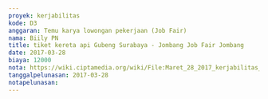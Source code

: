 ```yaml
---
proyek: kerjabilitas
kode: D3
anggaran: Temu karya lowongan pekerjaan (Job Fair)
nama: Biily PN
title: tiket kereta api Gubeng Surabaya - Jombang Job Fair Jombang
date: 2017-03-28
biaya: 12000
nota: https://wiki.ciptamedia.org/wiki/File:Maret_28_2017_kerjabilitas_D3_tiket_berangkat_surabaya_jombang_billy.jpg
tanggalpelunasan: 2017-03-28
notapelunasan:
---
```

